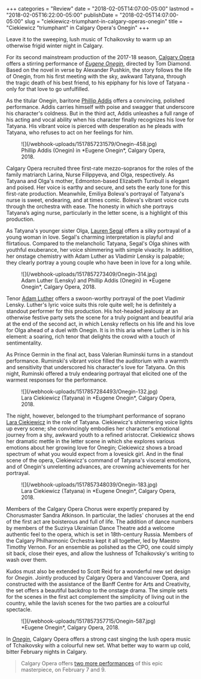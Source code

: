 +++
categories = "Review"
date = "2018-02-05T14:07:00-05:00"
lastmod = "2018-02-05T16:22:00-05:00"
publishDate = "2018-02-05T14:07:00-05:00"
slug = "ciekiewicz-triumphant-in-calgary-operas-onegin"
title = "Ciekiewicz &quot;triumphant&quot; in Calgary Opera&#039;s Onegin"
+++

Leave it to the sweeping, lush music of Tchaikovsky to warm up an otherwise frigid winter night in Calgary.

For its second mainstream production of the 2017-18 season, [Calgary Opera](/scene/companies/calgary-opera/) offers a stirring performance of [*Eugene Onegin*](https://www.calgaryopera.com/17-18/eugene-onegin), directed by Tom Diamond. Based on the novel in verse by Alexander Pushkin, the story follows the life of Onegin, from his first meeting with the sky, awkward Tatyana, through the tragic death of his best friend, to his epiphany for his love of Tatyana - only for that love to go unfulfilled.

As the titular Onegin, baritone [Phillip Addis](/scene/people/phillip-addis/) offers a convincing, polished performance. Addis carries himself with poise and swagger that underscore his character's coldness. But in the third act, Addis unleashes a full range of his acting and vocal ability when his character finally recognizes his love for Tatyana. His vibrant voice is pierced with desperation as he pleads with Tatyana, who refuses to act on her feelings for him.

<figure data-type="image">
![](/webhook-uploads/1517857231579/Onegin-458.jpg)
<figcaption>Phillip Addis (Onegin) in *Eugene Onegin*, Calgary Opera, 2018.</figcaption>
</figure>

Calgary Opera recruited three first-rate mezzo-sopranos for the roles of the family matriarch Larina, Nurse Filippyeva, and Olga, respectively. As Tatyana and Olga's mother, Edmonton-based Elizabeth Turnbull is elegant and poised. Her voice is earthy and secure, and sets the early tone for this first-rate production. Meanwhile, Emiliya Boleva's portrayal of Tatyana's nurse is sweet, endearing, and at times comic. Boleva's vibrant voice cuts through the orchestra with ease. The honesty in which she portrays Tatyana’s aging nurse, particularly in the letter scene, is a highlight of this production. 

As Tatyana's younger sister Olga, [Lauren Segal](/scene/people/lauren-segal/) offers a silky portrayal of a young woman in love. Segal's charming interpretation is playful and flirtatious. Compared to the melancholic Tatyana, Segal's Olga shines with youthful exuberance, her voice shimmering with simple vivacity. In addition, her onstage chemistry with Adam Luther as Vladimir Lensky is palpable; they clearly portray a young couple who have been in love for a long while.

<figure data-type="image">
![](/webhook-uploads/1517857273409/Onegin-314.jpg)
<figcaption>Adam Luther (Lensky) and Phillip Addis (Onegin) in *Eugene Onegin*, Calgary Opera, 2018.</figcaption>
</figure>

Tenor [Adam Luther](/scene/people/adam-luther/) offers a swoon-worthy portrayal of the poet Vladimir Lensky. Luther's lyric voice suits this role quite well; he is definitely a standout performer for this production. His hot-headed jealousy at an otherwise festive party sets the scene for a truly poignant and beautiful aria at the end of the second act, in which Lensky reflects on his life and his love for Olga ahead of a duel with Onegin. It is in this aria where Luther is in his element: a soaring, rich tenor that delights the crowd with a touch of sentimentality.

As Prince Germin in the final act, bass Valerian Ruminski turns in a standout performance. Ruminski's vibrant voice filled the auditorium with a warmth and sensitivity that underscored his character's love for Tatyana. On this night, Ruminski offered a truly endearing portrayal that elicited one of the warmest responses for the performance. 

<figure data-type="image">
![](/webhook-uploads/1517857284493/Onegin-132.jpg)
<figcaption>Lara Ciekiewicz (Tatyana) in *Eugene Onegin*, Calgary Opera, 2018.</figcaption>
</figure>

The night, however, belonged to the triumphant performance of soprano [Lara Ciekiewicz](/scene/people/lara-ciekiewicz/) in the role of Tatyana. Ciekiewicz's shimmering voice lights up every scene; she convincingly embodies her character's emotional journey from a shy, awkward youth to a refined aristocrat. Ciekiewicz shows her dramatic mettle in the letter scene in which she explores various emotions about her growing love for Onegin; Ciekiewicz shows a broad spectrum of what you would expect from a lovesick girl. And in the final scene of the opera, Ciekiewicz's command of Tatyana's visceral emotions, and of Onegin's unrelenting advances, are crowning achievements for her portrayal.

<figure data-type="image">
![](/webhook-uploads/1517857348039/Onegin-183.jpg)
<figcaption>Lara Ciekiewicz (Tatyana) in *Eugene Onegin*, Calgary Opera, 2018.</figcaption>
</figure>

Members of the Calgary Opera Chorus were expertly prepared by Chorusmaster Sandra Atkinson. In particular, the ladies' choruses at the end of the first act are boisterous and full of life. The addition of dance numbers by members of the Suzirya Ukrainian Dance Theatre add a welcome authentic feel to the opera, which is set in 18th-century Russia. Members of the Calgary Philharmonic Orchestra kept it all together, led by Maestro Timothy Vernon. For an ensemble as polished as the CPO, one could simply sit back, close their eyes, and allow the lushness of Tchaikovsky's writing to wash over them.

Kudos must also be extended to Scott Reid for a wonderful new set design for *Onegin*. Jointly produced by Calgary Opera and Vancouver Opera, and constructed with the assistance of the Banff Centre for Arts and Creativity, the set offers a beautiful backdrop to the onstage drama. The simple sets for the scenes in the first act complement the simplicity of living out in the country, while the lavish scenes for the two parties are a colourful spectacle.

<figure data-type="image">
![](/webhook-uploads/1517857357715/Onegin-587.jpg)
<figcaption>*Eugene Onegin*, Calgary Opera, 2018.</figcaption>
</figure>

In [*Onegin*](https://www.calgaryopera.com/17-18/eugene-onegin), Calgary Opera offers a strong cast singing the lush opera music of Tchaikovsky with a colourful new set. What better way to warm up cold, bitter February nights in Calgary.

>Calgary Opera offers [two more performances](https://www.calgaryopera.com/17-18/eugene-onegin) of this epic masterpiece, on February 7 and 9.
